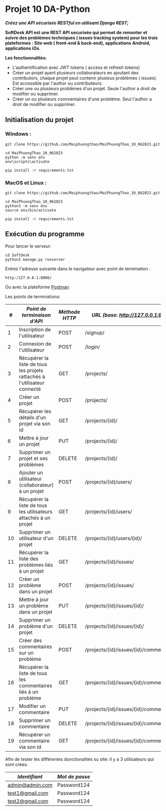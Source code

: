 # Projet 10 DA-Python
***Créez une API sécurisée RESTful en utilisant Django REST;***

**SoftDesk API est une REST API securisée qui permet de remonter et suivre des problèmes techniques ( issues tracking system) pour les trois plateformes : Site web ( front-end & back-end), applications Android, applications iOs.**

**Les fonctionnalités:**

- L'authentification avec JWT tokens ( access et refresh tokens)
- Créer un projet ayant plusieurs collaborateurs en ajoutant des contributors, chaque projet peut contenir plusieus problèmes ( issues). Est accessible par l'author ou contributeurs.
- Créer une ou plusieurs problèmes d'un projet. Seule l'author a droit de modifier ou supprimer.
- Créer un ou plusieurs commentaires d'une problème. Seul l'author a droit de modifier ou supprimer.


## Initialisation du projet

### Windows :
    git clone https://github.com/Maiphuongthao/MaiPhuongThao_10_062023.git

    cd MaiPhuongThao_10_062023
    python -m venv env 
    env\scripts\activate

    pip install -r requirements.txt


### MacOS et Linux :
    git clone https://github.com/Maiphuongthao/MaiPhuongThao_10_062023.git

    cd MaiPhuongThao_10_062023
    python3 -m venv env 
    source env/bin/activate

    pip install -r requirements.txt



## Exécution du programme

Pour lancer le serveur:

    cd SoftDesk
    python3 manage.py runserver
    
   
Entrez l'adresse suivante dans le navigateur avec point de termination :

    http:/127.0.0.1:8000/


Ou avec la plateforme [Postman](https://www.postman.com/)


Les points de terminations:

| #   | *Point de terminaison d'API*                                              | *Méthode HTTP* | *URL (base: http://127.0.0.1:8000)*       |
|-----|---------------------------------------------------------------------------|----------------|-------------------------------------------|
| 1   | Inscription de l'utilisateur                                              | POST           | /signup/                                  |
| 2   | Connexion de l'utilisateur                                                | POST           | /login/                                   |
| 3   | Récupérer la liste de tous les projets rattachés à l'utilisateur connecté | GET            | /projects/                                |
| 4   | Créer un projet                                                           | POST           | /projects/                                |
| 5   | Récupérer les détails d'un projet via son id                              | GET            | /projects/{id}/                           |
| 6   | Mettre à jour un projet                                                   | PUT            | /projects/{id}/                           |
| 7   | Supprimer un projet et ses problèmes                                      | DELETE         | /projects/{id}/                           |
| 8   | Ajouter un utilisateur (collaborateur) à un projet                        | POST           | /projects/{id}/users/                     |
| 9   | Récupérer la liste de tous les utilisateurs attachés à un projet          | GET            | /projects/{id}/users/                     |
| 10  | Supprimer un utilisateur d'un projet                                      | DELETE         | /projects/{id}/users/{id}/                |
| 11  | Récupérer la liste des problèmes liés à un projet                         | GET            | /projects/{id}/issues/                    |
| 12  | Créer un problème dans un projet                                          | POST           | /projects/{id}/issues/                    |
| 13  | Mettre à jour un problème dans un projet                                  | PUT            | /projects/{id}/issues/{id}/               |
| 14  | Supprimer un problème d'un projet                                         | DELETE         | /projects/{id}/issues/{id}/               |
| 15  | Créer des commentaires sur un problème                                    | POST           | /projects/{id}/issues/{id}/comments/      |
| 16  | Récupérer la liste de tous les commentaires liés à un problème            | GET            | /projects/{id}/issues/{id}/comments/      |
| 17  | Modifier un commentaire                                                   | PUT            | /projects/{id}/issues/{id}/comments/{id}/ |
| 18  | Supprimer un commentaire                                                  | DELETE         | /projects/{id}/issues/{id}/comments/{id}/ |
| 19  | Récupérer un commentaire via son id                                       | GET            | /projects/{id}/issues/{id}/comments/{id}/ |


Afin de tester les différentes donctionalités su site: il y a 3 utilisateurs qui sont crées:

|   *Identifiant*   | *Mot de passe* |
|-------------------|----------------|
| admin@admin.com   | Password124    |
| test1@gmail.com   | Password124    |
| test2@gmail.com   | Password124    |


